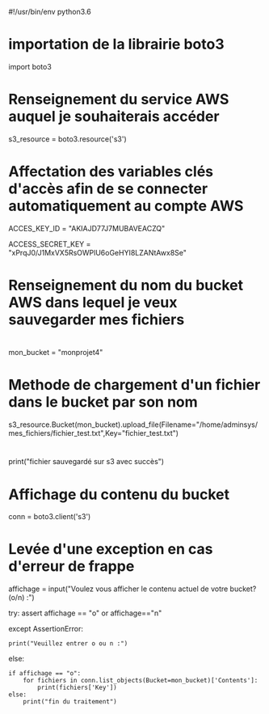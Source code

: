 #!/usr/bin/env python3.6

# importation de la librairie boto3

import boto3

# Renseignement du service AWS auquel je souhaiterais accéder
s3_resource = boto3.resource('s3')

# Affectation des variables clés d'accès afin de se connecter automatiquement au compte AWS
ACCES_KEY_ID = "AKIAJD77J7MUBAVEACZQ"

ACCESS_SECRET_KEY = "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"

# Renseignement du nom du bucket AWS dans lequel je veux sauvegarder mes fichiers
#
mon_bucket = "monprojet4"

# Methode de chargement d'un fichier dans le bucket par son nom
s3_resource.Bucket(mon_bucket).upload_file(Filename="/home/adminsys/mes_fichiers/fichier_test.txt",Key="fichier_test.txt")

#

print("fichier sauvegardé sur s3 avec succès")

# Affichage du contenu du bucket

conn = boto3.client('s3')


# Levée d'une exception en cas d'erreur de frappe

affichage = input("Voulez vous afficher le contenu actuel de votre bucket?(o/n) :")

try:
	assert affichage == "o" or affichage=="n"

except AssertionError:

	print("Veuillez entrer o ou n :")
else:

	if affichage == "o":
		for fichiers in conn.list_objects(Bucket=mon_bucket)['Contents']:
			print(fichiers['Key'])
	else:
		print("fin du traitement")
